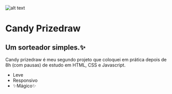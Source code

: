 ![alt text](https://github.com/init0root/Candy-Prizedraw/tree/main/src/source.png?raw=true)

# Candy Prizedraw
## Um sorteador simples.✨

Candy prizedraw é meu segundo projeto que coloquei em prática depois de 8h (com pausas) de estudo em HTML, CSS e Javascript.

- Leve
- Responsivo
- ✨Mágico✨
